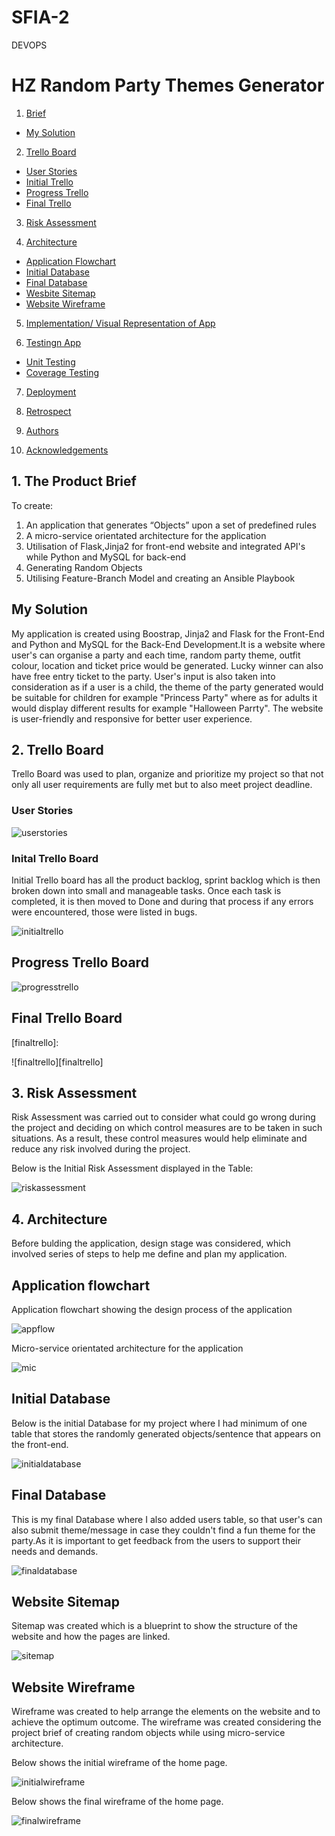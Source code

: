 # SFIA-2
DEVOPS

# HZ Random Party Themes Generator
1. [Brief](#brief)
  + [My Solution](#solution)
2. [Trello Board](#trello)
  + [User Stories](#userstories)
  + [Initial Trello](#initialtrello)
  + [Progress Trello](#progresstrello)
  + [Final Trello](#finaltrello)
3. [Risk Assessment](#riskassessment)

4. [Architecture](#architecture)
  + [Application Flowchart](#appflow)
  + [Initial Database](#initialdatabase)
  + [Final Database](#finaldatabase)
  + [Wesbite Sitemap](#sitemap)
  + [Website Wireframe](#wireframe)
  
5. [Implementation/ Visual Representation of App](#implementation)
  
6. [Testingn App](#testing)
  + [Unit Testing](#unittesting)
  + [Coverage Testing](#coveragetesting)
  
7. [Deployment](#deployment)

8. [Retrospect](#retrospect)

9. [Authors](#authors)

10. [Acknowledgements](#acknowledgements) 


<a name ="brief"></a>
## 1. The Product Brief
To create:
  1. An application that generates “Objects” upon a set of predefined rules
  2. A micro-service orientated architecture for the application
  3. Utilisation of Flask,Jinja2 for front-end website and integrated API's while Python and MySQL for back-end
  4. Generating Random Objects
  5. Utilising Feature-Branch Model and creating an Ansible Playbook

<a name ="solution"></a>
## My Solution
My application is created using Boostrap, Jinja2 and Flask for the Front-End and Python and MySQL for the Back-End Development.It is a website where user's can organise a party and each time, random party theme, outfit colour, location and ticket price would be generated. Lucky winner can also have free entry ticket to the party. User's input is also taken into consideration as if a user is a child, the theme of the party generated would be suitable for children for example "Princess Party" where as for adults it would display different results for example "Halloween Parrty". The website is user-friendly and responsive for better user experience.  

<a name ="trello"></a>
## 2. Trello Board
Trello Board was used to plan, organize and prioritize my project so that not only all user requirements are fully met but to also meet project deadline. 


<a name ="userstories"></a>
### User Stories

[userstories]: https://i.imgur.com/B7WRuif.png

![userstories][userstories]

<a name ="initialtrello"></a>
### Inital Trello Board
Initial Trello board has all the product backlog, sprint backlog which is then broken down into small and manageable tasks. Once each task is completed, it is then moved to Done and during that process if any errors were encountered, those were listed in bugs.

[initialtrello]: https://i.imgur.com/SZcPjPZ.png

![initialtrello][initialtrello]

<a name ="progresstrello"></a>
## Progress Trello Board

[progresstrello]: https://i.imgur.com/SV1Qasy.png

![progresstrello][progresstrello]


<a name ="finaltrello"></a>
## Final Trello Board

[finaltrello]: 

![finaltrello][finaltrello]


<a name ="riskassessment"></a>
## 3. Risk Assessment
Risk Assessment was carried out to consider what could go wrong during the project and deciding on which control measures are to be taken in such situations. As a result, these control measures would help eliminate and reduce any risk involved during the project.

Below is the Initial Risk Assessment displayed in the Table:

[riskassessment]: https://i.imgur.com/qXu4tza.png

![riskassessment][riskassessment]



<a name ="architecture"></a>
## 4. Architecture
Before bulding the application, design stage was considered, which involved series of steps to help me define and plan my application. 


<a name ="appflow"></a>
## Application flowchart
Application flowchart showing the design process of the application

[appflow]: https://i.imgur.com/2ybSWtt.jpg

![appflow][appflow]


Micro-service orientated architecture for the application

[mic]: https://i.imgur.com/iWms8EJ.png

![mic][mic]

<a name ="initialdatabase"></a>
## Initial Database
Below is the initial Database for my project where I had minimum of one table that stores the randomly generated objects/sentence that appears on the front-end. 

[initialdatabase]: https://i.imgur.com/gZMfgTu.png

![initialdatabase][initialdatabase]



<a name ="finaldatabase"></a>
## Final Database

This is my final Database where I also added users table, so that user's can also submit theme/message in case they couldn't find a fun theme for the party.As it is important to get feedback from the users to support their needs and demands.


[finaldatabase]: https://i.imgur.com/CZEOumu.png

![finaldatabase][finaldatabase]


<a name ="sitemap"></a>
## Website Sitemap
Sitemap was created which is a blueprint to show the structure of the website and how the pages are linked. 

[sitemap]: https://i.imgur.com/UaMzCeN.png

![sitemap][sitemap]

<a name ="wireframe"></a>
## Website Wireframe
Wireframe was created to help arrange the elements on the website and to achieve the optimum outcome. The wireframe was created considering the project brief of creating random objects while using micro-service architecture.

Below shows the initial wireframe of the home page.

[initialwireframe]: https://i.imgur.com/0YzOmpH.png

![initialwireframe][initialwireframe]


Below shows the final wireframe of the home page.

[finalwireframe]: https://i.imgur.com/5P1tCh2.png

![finalwireframe][finalwireframe]
